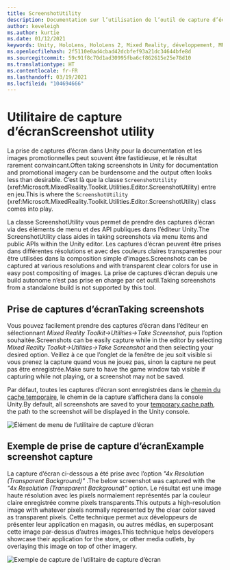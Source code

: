 ```yaml
---
title: ScreenshotUtility
description: Documentation sur l’utilisation de l’outil de capture d’écran dans MRTK
author: keveleigh
ms.author: kurtie
ms.date: 01/12/2021
keywords: Unity, HoloLens, HoloLens 2, Mixed Reality, développement, MRTK
ms.openlocfilehash: 2f5110e0ad4cbad42dcbfef93a21dc34644bfe8d
ms.sourcegitcommit: 59c91f8c70d1ad30995fba6cf862615e25e78d10
ms.translationtype: HT
ms.contentlocale: fr-FR
ms.lasthandoff: 03/19/2021
ms.locfileid: "104694666"
---
```

# <a name="screenshot-utility"></a><span data-ttu-id="8c587-104">Utilitaire de capture d’écran</span><span class="sxs-lookup"><span data-stu-id="8c587-104">Screenshot utility</span></span>

<span data-ttu-id="8c587-105">La prise de captures d’écran dans Unity pour la documentation et les images promotionnelles peut souvent être fastidieuse, et le résultat rarement convaincant.</span><span class="sxs-lookup"><span data-stu-id="8c587-105">Often taking screenshots in Unity for documentation and promotional imagery can be burdensome and the output often looks less than desirable.</span></span> <span data-ttu-id="8c587-106">C’est là que la classe `ScreenshotUtility` (xref:Microsoft.MixedReality.Toolkit.Utilities.Editor.ScreenshotUtility) entre en jeu.</span><span class="sxs-lookup"><span data-stu-id="8c587-106">This is where the `ScreenshotUtility` (xref:Microsoft.MixedReality.Toolkit.Utilities.Editor.ScreenshotUtility) class comes into play.</span></span>

<span data-ttu-id="8c587-107">La classe ScreenshotUtility vous permet de prendre des captures d’écran via des éléments de menu et des API publiques dans l’éditeur Unity.</span><span class="sxs-lookup"><span data-stu-id="8c587-107">The ScreenshotUtility class aides in taking screenshots via menu items and public APIs within the Unity editor.</span></span> <span data-ttu-id="8c587-108">Les captures d’écran peuvent être prises dans différentes résolutions et avec des couleurs claires transparentes pour être utilisées dans la composition simple d’images.</span><span class="sxs-lookup"><span data-stu-id="8c587-108">Screenshots can be captured at various resolutions and with transparent clear colors for use in easy post compositing of images.</span></span> <span data-ttu-id="8c587-109">La prise de captures d’écran depuis une build autonome n’est pas prise en charge par cet outil.</span><span class="sxs-lookup"><span data-stu-id="8c587-109">Taking screenshots from a standalone build is not supported by this tool.</span></span>

## <a name="taking-screenshots"></a><span data-ttu-id="8c587-110">Prise de captures d’écran</span><span class="sxs-lookup"><span data-stu-id="8c587-110">Taking screenshots</span></span>

<span data-ttu-id="8c587-111">Vous pouvez facilement prendre des captures d’écran dans l’éditeur en sélectionnant *Mixed Reality Toolkit->Utilities->Take Screenshot*, puis l’option souhaitée.</span><span class="sxs-lookup"><span data-stu-id="8c587-111">Screenshots can be easily capture while in the editor by selecting *Mixed Reality Toolkit->Utilities->Take Screenshot* and then selecting your desired option.</span></span> <span data-ttu-id="8c587-112">Veillez à ce que l’onglet de la fenêtre de jeu soit visible si vous prenez la capture quand vous ne jouez pas, sinon la capture ne peut pas être enregistrée.</span><span class="sxs-lookup"><span data-stu-id="8c587-112">Make sure to have the game window tab visible if capturing while not playing, or a screenshot may not be saved.</span></span>

<span data-ttu-id="8c587-113">Par défaut, toutes les captures d’écran sont enregistrées dans le [chemin du cache temporaire](https://docs.unity3d.com/ScriptReference/Application-temporaryCachePath.html), le chemin de la capture s’affichera dans la console Unity.</span><span class="sxs-lookup"><span data-stu-id="8c587-113">By default, all screenshots are saved to your [temporary cache path](https://docs.unity3d.com/ScriptReference/Application-temporaryCachePath.html), the path to the screenshot will be displayed in the Unity console.</span></span>

![Élément de menu de l’utilitaire de capture d’écran](../Images/ScreenshotUtility/MRTK_ScreenshotUtility_Menu_Item.png)

## <a name="example-screenshot-capture"></a><span data-ttu-id="8c587-115">Exemple de prise de capture d’écran</span><span class="sxs-lookup"><span data-stu-id="8c587-115">Example screenshot capture</span></span>

<span data-ttu-id="8c587-116">La capture d’écran ci-dessous a été prise avec l’option *"4x Resolution (Transparent Background)"* .</span><span class="sxs-lookup"><span data-stu-id="8c587-116">The below screenshot was captured with the *"4x Resolution (Transparent Background)"* option.</span></span> <span data-ttu-id="8c587-117">Le résultat est une image haute résolution avec les pixels normalement représentés par la couleur claire enregistrée comme pixels transparents.</span><span class="sxs-lookup"><span data-stu-id="8c587-117">This outputs a high-resolution image with whatever pixels normally represented by the clear color saved as transparent pixels.</span></span> <span data-ttu-id="8c587-118">Cette technique permet aux développeurs de présenter leur application en magasin, ou autres médias, en superposant cette image par-dessus d’autres images.</span><span class="sxs-lookup"><span data-stu-id="8c587-118">This technique helps developers showcase their application for the store, or other media outlets, by overlaying this image on top of other imagery.</span></span>

![Exemple de capture de l’utilitaire de capture d’écran](../Images/ScreenshotUtility/MRTK_ScreenshotUtility_Example_Capture.png)
